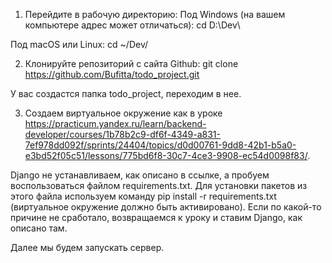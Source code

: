 1. Перейдите в рабочую директорию:
Под Windows (на вашем компьютере адрес может отличаться):
cd D:\Dev\

Под macOS или Linux:
cd ~/Dev/

2. Клонируйте репозиторий с сайта Github:
git clone https://github.com/Bufitta/todo_project.git

У вас создастся папка todo_project, переходим в нее.

3. Создаем виртуальное окружение как в уроке https://practicum.yandex.ru/learn/backend-developer/courses/1b78b2c9-df6f-4349-a831-7ef978dd092f/sprints/24404/topics/d0d00761-9dd8-42b1-b5a0-e3bd52f05c51/lessons/775bd6f8-30c7-4ce3-9908-ec54d0098f83/.

Django не устанавливаем, как описано в ссылке, а пробуем воспользоваться файлом requirements.txt. 
Для установки пакетов из этого файла используем команду pip install -r requirements.txt (виртуальное окружение должно быть активировано).
Если по какой-то причине не сработало, возвращаемся к уроку и ставим Django, как описано там.

Далее мы будем запускать сервер.